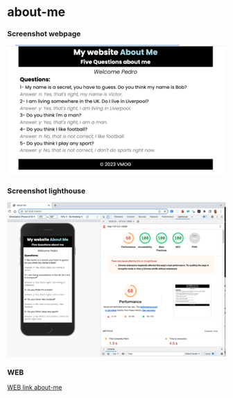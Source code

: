 # about-me

### Screenshot webpage

![WEB](images/About-Me-web.png)

### Screenshot lighthouse

![lighthouse](images/About-Me.png)

### WEB

[WEB link about-me](https://vmo2020.github.io/about-me/)
